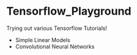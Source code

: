 # Tensorflow_Playground

Trying out various Tensorflow Tutorials!
- Simple Linear Models
- Convolutional Neural Networks 

